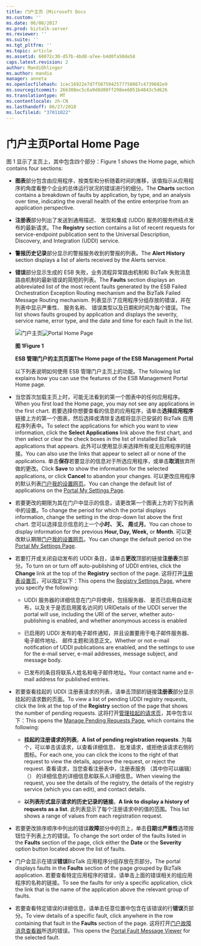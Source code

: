 ```yaml
---
title: 门户主页 |Microsoft Docs
ms.custom: ''
ms.date: 06/08/2017
ms.prod: biztalk-server
ms.reviewer: ''
ms.suite: ''
ms.tgt_pltfrm: ''
ms.topic: article
ms.assetid: 60072c30-d57b-4bd8-a7ee-b4d0fa50de58
caps.latest.revision: 2
author: MandiOhlinger
ms.author: mandia
manager: anneta
ms.openlocfilehash: 1cec16922e7d7f5075942577750867c4739602e9
ms.sourcegitcommit: 266308ec5c6a9d8d80ff298ee6051b4843c5d626
ms.translationtype: MT
ms.contentlocale: zh-CN
ms.lasthandoff: 06/27/2018
ms.locfileid: "37011022"
---
```

# <a name="portal-home-page"></a><span data-ttu-id="91a02-102">门户主页</span><span class="sxs-lookup"><span data-stu-id="91a02-102">Portal Home Page</span></span>
<span data-ttu-id="91a02-103">图 1 显示了主页上，其中包含四个部分：</span><span class="sxs-lookup"><span data-stu-id="91a02-103">Figure 1 shows the Home page, which contains four sections:</span></span>  

- <span data-ttu-id="91a02-104">**图表**部分包含由应用程序，按类型和分析随着时间的推移，该值指示从应用程序的角度看整个企业的总体运行状况的错误进行的细分。</span><span class="sxs-lookup"><span data-stu-id="91a02-104">The **Charts** section contains a breakdown of faults by application, by type, and an analysis over time, indicating the overall health of the entire enterprise from an application perspective.</span></span>  

- <span data-ttu-id="91a02-105">**注册表**部分列出了发送到通用描述、 发现和集成 (UDDI) 服务的服务终结点发布的最新请求。</span><span class="sxs-lookup"><span data-stu-id="91a02-105">The **Registry** section contains a list of recent requests for service-endpoint publication sent to the Universal Description, Discovery, and Integration (UDDI) service.</span></span>  

- <span data-ttu-id="91a02-106">**警报历史记录**部分显示的警报服务收到的警报的列表。</span><span class="sxs-lookup"><span data-stu-id="91a02-106">The **Alert History** section displays a list of alerts received by the Alerts service.</span></span>  

- <span data-ttu-id="91a02-107">**错误**部分显示生成的 ESB 失败，业务流程异常路由机制和 BizTalk 失败消息路由机制的最新错误的简短的列表。</span><span class="sxs-lookup"><span data-stu-id="91a02-107">The **Faults** section displays an abbreviated list of the most recent faults generated by the ESB Failed Orchestration Exception Routing mechanism and the BizTalk Failed Message Routing mechanism.</span></span> <span data-ttu-id="91a02-108">列表显示了应用程序分组存放的错误，并在列表中显示严重性、 服务名称、 错误类型以及日期和时间为每个错误。</span><span class="sxs-lookup"><span data-stu-id="91a02-108">The list shows faults grouped by application and displays the severity, service name, error type, and the date and time for each fault in the list.</span></span>  

  <span data-ttu-id="91a02-109">![门户主页](../esb-toolkit/media/portalhomepage.gif "PortalHomePage")</span><span class="sxs-lookup"><span data-stu-id="91a02-109">![Portal Home Page](../esb-toolkit/media/portalhomepage.gif "PortalHomePage")</span></span>  

  <span data-ttu-id="91a02-110">**图 1**</span><span class="sxs-lookup"><span data-stu-id="91a02-110">**Figure 1**</span></span>  

  <span data-ttu-id="91a02-111">**ESB 管理门户的主页页面**</span><span class="sxs-lookup"><span data-stu-id="91a02-111">**The Home page of the ESB Management Portal**</span></span>  

  <span data-ttu-id="91a02-112">以下列表说明如何使用 ESB 管理门户主页上的功能。</span><span class="sxs-lookup"><span data-stu-id="91a02-112">The following list explains how you can use the features of the ESB Management Portal Home page.</span></span>  

- <span data-ttu-id="91a02-113">当您首次加载主页上时，可能无法看到的第一个图表中的任何应用程序。</span><span class="sxs-lookup"><span data-stu-id="91a02-113">When you first load the Home page, you may not see any applications in the first chart.</span></span> <span data-ttu-id="91a02-114">若要选择你想要查看的信息的应用程序，请单击**选择应用程序**链接上方的第一个图表，然后选择或清除复选框将显示已安装的 BizTalk 应用程序列表中。</span><span class="sxs-lookup"><span data-stu-id="91a02-114">To select the applications for which you want to view information, click the **Select Applications** link above the first chart, and then select or clear the check boxes in the list of installed BizTalk applications that appears.</span></span> <span data-ttu-id="91a02-115">此外可以使用显示来选择所有或无应用程序的链接。</span><span class="sxs-lookup"><span data-stu-id="91a02-115">You can also use the links that appear to select all or none of the applications.</span></span> <span data-ttu-id="91a02-116">单击**保存**若要显示的信息对于所选应用程序，或单击**取消**放弃所做的更改。</span><span class="sxs-lookup"><span data-stu-id="91a02-116">Click **Save** to show the information for the selected applications, or click **Cancel** to abandon your changes.</span></span> <span data-ttu-id="91a02-117">可以更改应用程序的默认列表[门户我的设置网页](../esb-toolkit/portal-my-settings-page.md)。</span><span class="sxs-lookup"><span data-stu-id="91a02-117">You can change the default list of applications on the [Portal My Settings Page](../esb-toolkit/portal-my-settings-page.md).</span></span>  

- <span data-ttu-id="91a02-118">若要更改的期限为其在门户中显示的信息，请更改第一个图表上方的下拉列表中的设置。</span><span class="sxs-lookup"><span data-stu-id="91a02-118">To change the period for which the portal displays information, change the setting in the drop-down list above the first chart.</span></span> <span data-ttu-id="91a02-119">您可以选择显示信息的上一个**小时、 天、 周**或**月**。</span><span class="sxs-lookup"><span data-stu-id="91a02-119">You can chose to display information for the previous **Hour, Day, Week,** or **Month**.</span></span> <span data-ttu-id="91a02-120">可以更改默认期限[门户我的设置网页](../esb-toolkit/portal-my-settings-page.md)。</span><span class="sxs-lookup"><span data-stu-id="91a02-120">You can change the default period on the [Portal My Settings Page](../esb-toolkit/portal-my-settings-page.md).</span></span>  

- <span data-ttu-id="91a02-121">若要打开或关闭自动发布的 UDDI 条目，请单击**更改**顶部的链接**注册表**页部分。</span><span class="sxs-lookup"><span data-stu-id="91a02-121">To turn on or turn off auto-publishing of UDDI entries, click the **Change** link at the top of the **Registry** section of the page.</span></span> <span data-ttu-id="91a02-122">这将打开[注册表设置页](../esb-toolkit/registry-settings-page.md)，可以指定以下：</span><span class="sxs-lookup"><span data-stu-id="91a02-122">This opens the [Registry Settings Page](../esb-toolkit/registry-settings-page.md), where you specify the following:</span></span>  

  -   <span data-ttu-id="91a02-123">UDDI 服务器的详细信息在门户将使用，包括服务器、 是否已启用自动发布，以及关于是否启用匿名访问的 URI</span><span class="sxs-lookup"><span data-stu-id="91a02-123">Details of the UDDI server the portal will use, including the URI of the server, whether auto-publishing is enabled, and whether anonymous access is enabled</span></span>  

  -   <span data-ttu-id="91a02-124">已启用的 UDDI 发布的电子邮件通知，并且设置要用于电子邮件服务器、 电子邮件地址、 邮件主题和消息正文。</span><span class="sxs-lookup"><span data-stu-id="91a02-124">Whether or not e-mail notification of UDDI publications are enabled, and the settings to use for the e-mail server, e-mail addresses, message subject, and message body.</span></span>  

  -   <span data-ttu-id="91a02-125">已发布的条目将联系人姓名和电子邮件地址。</span><span class="sxs-lookup"><span data-stu-id="91a02-125">Your contact name and e-mail address for published entries.</span></span>  

- <span data-ttu-id="91a02-126">若要查看挂起的 UDDI 注册表请求的列表，请单击顶部的链接**注册表**部分显示挂起的请求数的页面。</span><span class="sxs-lookup"><span data-stu-id="91a02-126">To view a list of pending UDDI registry requests, click the link at the top of the **Registry** section of the page that shows the number of pending requests.</span></span> <span data-ttu-id="91a02-127">这将打开[管理挂起的请求页](../esb-toolkit/manage-pending-requests-page.md)，其中包含以下：</span><span class="sxs-lookup"><span data-stu-id="91a02-127">This opens the [Manage Pending Requests Page](../esb-toolkit/manage-pending-requests-page.md), which contains the following:</span></span>  

  -   <span data-ttu-id="91a02-128">**挂起的注册请求的列表**。</span><span class="sxs-lookup"><span data-stu-id="91a02-128">**A list of pending registration requests**.</span></span> <span data-ttu-id="91a02-129">为每个，可以单击该请求，以查看详细信息、 批准请求，或拒绝该请求右侧的图标。</span><span class="sxs-lookup"><span data-stu-id="91a02-129">For each one, you can click the icons to the right of that request to view the details, approve the request, or reject the request.</span></span> <span data-ttu-id="91a02-130">查看请求，当您查看注册表中，注册表服务 （其中你可以编辑） （） 的详细信息的详细信息和联系人详细信息。</span><span class="sxs-lookup"><span data-stu-id="91a02-130">When viewing the request, you see the details of the registry, the details of the registry service (which you can edit), and contact details.</span></span>  

  -   <span data-ttu-id="91a02-131">**以列表形式显示请求的历史记录的链接**。</span><span class="sxs-lookup"><span data-stu-id="91a02-131">**A link to display a history of requests as a list**.</span></span> <span data-ttu-id="91a02-132">此列表显示了每个注册请求中的值的范围。</span><span class="sxs-lookup"><span data-stu-id="91a02-132">This list shows a range of values from each registration request.</span></span>  

- <span data-ttu-id="91a02-133">若要更改排序顺序中列出的错误**故障**部分中的页上，单击**日期**或**严重性**选项按钮位于列表上方的错误。</span><span class="sxs-lookup"><span data-stu-id="91a02-133">To change the sort order of the faults listed in the **Faults** section of the page, click either the **Date** or the **Severity** option button located above the list of faults.</span></span>  

- <span data-ttu-id="91a02-134">门户会显示在错误**错误**BizTalk 应用程序分组存放在页部分。</span><span class="sxs-lookup"><span data-stu-id="91a02-134">The portal displays faults in the **Faults** section of the page grouped by BizTalk application.</span></span> <span data-ttu-id="91a02-135">若要查看特定应用程序的错误，请单击上面的错误相关的组应用程序的名称的链接。</span><span class="sxs-lookup"><span data-stu-id="91a02-135">To see the faults for only a specific application, click the link that is the name of the application above the relevant group of faults.</span></span>  

- <span data-ttu-id="91a02-136">若要查看特定错误的详细信息，请单击任意位置中包含在该错误的行**错误**页部分。</span><span class="sxs-lookup"><span data-stu-id="91a02-136">To view details of a specific fault, click anywhere in the row containing that fault in the **Faults** section of the page.</span></span> <span data-ttu-id="91a02-137">这将打开[门户故障消息查看器](../esb-toolkit/portal-fault-message-viewer.md)所选的错误。</span><span class="sxs-lookup"><span data-stu-id="91a02-137">This opens the [Portal Fault Message Viewer](../esb-toolkit/portal-fault-message-viewer.md) for the selected fault.</span></span>
